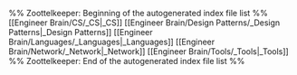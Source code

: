%% Zoottelkeeper: Beginning of the autogenerated index file list  %%
 [[Engineer Brain/CS/_CS|_CS]]
 [[Engineer Brain/Design Patterns/_Design Patterns|_Design Patterns]]
 [[Engineer Brain/Languages/_Languages|_Languages]]
 [[Engineer Brain/Network/_Network|_Network]]
 [[Engineer Brain/Tools/_Tools|_Tools]]
%% Zoottelkeeper: End of the autogenerated index file list  %%
